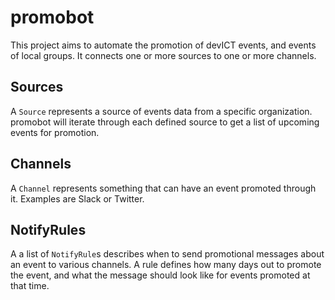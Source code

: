 # promobot

This project aims to automate the promotion of devICT events, and events of local groups. It connects one or more sources to one or more channels.

## Sources

A `Source` represents a source of events data from a specific organization. promobot will iterate through each defined source to get a list of upcoming events for promotion.

## Channels

A `Channel` represents something that can have an event promoted through it. Examples are Slack or Twitter.

## NotifyRules

A a list of `NotifyRule`s describes when to send promotional messages about an event to various channels. A rule defines how many days out to promote the event, and what the message should look like for events promoted at that time.
